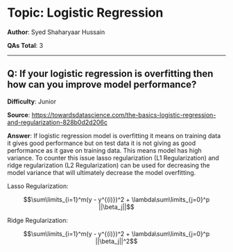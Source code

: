# Topic: Logistic Regression

**Author**: Syed Shaharyaar Hussain

**QAs Total**: 3

---

## Q: If your logistic regression is overfitting then how can you improve model performance?

**Difficulty**: Junior

**Source**: https://towardsdatascience.com/the-basics-logistic-regression-and-regularization-828b0d2d206c

**Answer**: If logistic regression model is overfitting it means on training data it gives good performance but on test data it is not giving as good performance as it gave on training data. This means model has high variance. To counter this issue lasso regularization (L1 Regularization) and ridge regularization (L2 Regularization) can be used for decreasing the model variance that will ultimately decrease the model overfitting.

Lasso Regularization:

$$\sum\limits_{i=1}^m(y - y^{(i)})^2 + \lambda\sum\limits_{j=0}^p ||\beta_j||$$

Ridge Regularization:

$$\sum\limits_{i=1}^m(y - y^{(i)})^2 + \lambda\sum\limits_{j=0}^p ||\beta_j||^2$$
